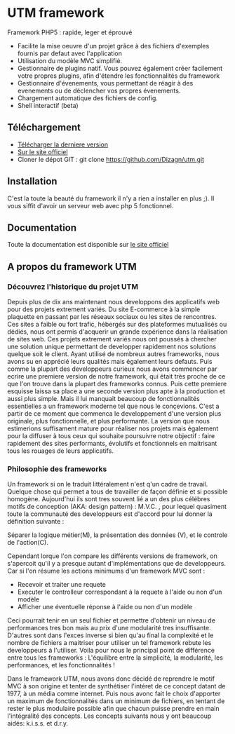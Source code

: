 # UTM framework
Framework PHP5 : rapide, leger et éprouvé

- Facilite la mise oeuvre d'un projet grâce à des fichiers d'exemples fournis par defaut avec l'application
- Utilisation du modèle MVC simplifié.
- Gestionnaire de plugins natif. Vous pouvez également créer facilement votre propres plugins, afin d'étendre les fonctionnalités du framework
- Gestionnaire d'évenements, vous permettant de réagir à des evenements ou de déclencher vos propres évenements.
- Chargement automatique des fichiers de config.
- Shell interactif (beta)

## Téléchargement
- [Télécharger la derniere version](https://github.com/Dizagn/utm/archive/master.zip)
- [Sur le site officiel](http://utm.dizagn.com)
- Cloner le dépot GIT : git clone https://github.com/Dizagn/utm.git

## Installation
C'est la toute la beauté du framework il n'y a rien a installer en plus ;). Il vous siffit d'avoir un serveur web avec php 5 fonctionnel.

## Documentation
Toute la documentation est disponible sur [le site officiel ](http://utm.dizagn.com/?ctrl=documentation)

## A propos du framework UTM
### Découvrez l'historique du projet UTM
Depuis plus de dix ans maintenant nous developpons des applicatifs web pour des projets extrement variés. Du site E-commerce à la simple plaquette en passant par les réseaux sociaux ou les sites de rencontres.
Ces sites a faible ou fort trafic, hébergés sur des plateformes mutualisés ou dédiés, nous ont permis d'acquerir un grande expérience dans la réalisation de sites web. Ces projets extrement variés nous ont poussés à chercher une solution unique permettant de developper rapidement nos solutions quelque soit le client.
Ayant utilisé de nombreux autres frameworks, nous avons su en apprécié leurs qualités mais également leurs defauts.
Puis comme la plupart des developpeurs curieux nous avons commencer par ecrire une premiere version de notre framework, qui était très proche de ce que l'on trouve dans la plupart des frameworks connus. Puis cette premiere esquisse laissa sa place a une seconde version plus apte à la production et aussi plus simple. Mais il lui manquait beaucoup de fonctionnalités essentielles a un framework moderne tel que nous le conçevions. C'est a partir de ce moment que commenca le developpement d'une version plus originale, plus fonctionnelle, et plus performante. La version que nous estimerions suffisament mature pour réaliser nos projets mais également pour la diffuser à tous ceux qui souhaite poursuivre notre objectif :
faire rapidement des sites performants, évolutifs et fonctionnels en maitrisant tous les rouages de leurs applicatifs.

### Philosophie des frameworks
Un framework si on le traduit littéralement n'est q'un cadre de travail. Quelque chose qui permet a tous de travailler de façon définie et si possible homogène.
Aujourd'hui ils sont tres souvent lié a un des plus célébres motifs de conception (AKA: design pattern) : M.V.C. , pour lequel quasiment toute la communauté des developpeurs est d'accord pour lui donner la définition suivante :

Séparer la logique métier(M), la présentation des données (V), et le controle de l'action(C).

Cependant lorque l'on compare les différents versions de framework, on s'apercoit qu'il y a presque autant d'implémentations que de developpeurs.
Car si l'on résume les actions minimums d'un framework MVC sont :
- Recevoir et traiter une requete
- Executer le controlleur correspondant à la requete à l'aide ou non d'un modèle
- Afficher une éventuelle réponse à l'aide ou non d'un modèle

Ceci pourrait tenir en un seul fichier et permettre d'obtenir un niveau de performances tres bon mais au prix d'une modularité tres insuffisante. D'autres sont dans l'exces inverse si bien qu'au final la complexité et le nombre de fichiers a maitriser pour utiliser un tel framework rebute les developpeurs à l'utiliser.
Voila pour nous le principal point de différence entre tous les frameworks :
L'équilibre entre la simplicité, la modularité, les performances, et les fonctionnalités !

Dans le framework UTM, nous avons donc décidé de reprendre le motif MVC à son origine et tenter de synthétiser l'intéret de ce concept datant de 1977, à un média comme internet. Puis nous avonc fait le choix d'apporter un maximum de fonctionnalités dans un minimum de fichiers, en tentant de rester le plus modulaire possible afin que chacun puisse prendre en main l'intégralité des concepts.
Les concepts suivants nous y ont beaucoup aidés: k.i.s.s. et d.r.y. 
